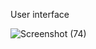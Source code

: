 User interface 

![Screenshot (74)](https://user-images.githubusercontent.com/127133095/234926856-32932d20-c01e-4acf-bc6e-dff6173b4576.png)
